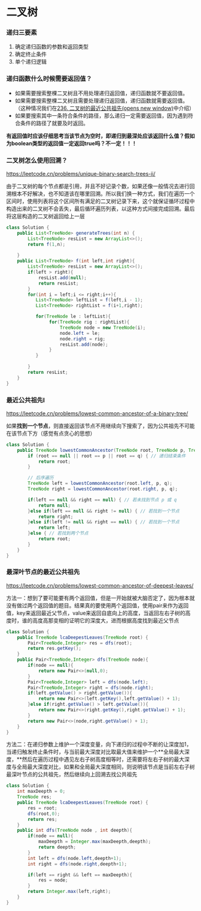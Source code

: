 # 二叉树
### 递归三要素

1. 确定递归函数的参数和返回类型
2. 确定终止条件
3. 单个递归逻辑

### 递归函数什么时候需要返回值？

- 如果需要搜索整棵二叉树且不用处理递归返回值，递归函数就不要返回值。
- 如果需要搜索整棵二叉树且需要处理递归返回值，递归函数就需要返回值。 （这种情况我们在[236. 二叉树的最近公共祖先(opens new window)](https://programmercarl.com/0236.二叉树的最近公共祖先.html)中介绍）
- 如果要搜索其中一条符合条件的路径，那么递归一定需要返回值，因为遇到符合条件的路径了就要及时返回。

**有返回值时应该仔细思考当该节点为空时，即递归到最深处应该返回什么值？假如为boolean类型的返回值一定返回true吗？不一定！！！**



### 二叉树怎么使用回溯？

https://leetcode.cn/problems/unique-binary-search-trees-ii/



由于二叉树的每个节点都是引用，并且不好记录个数，如果还像一般情况去进行回溯根本不好解决，也不知道该在哪里回溯。所以我们换一种方式，我们在遍历一个区间时，使用列表将这个区间所有满足的二叉树记录下来，这个就保证循环过程中构造出来的二叉树不会丢失，最后循环遍历列表，以这种方式间接完成回溯。最后将这层构造的二叉树返回给上一层

```java
class Solution {
    public List<TreeNode> generateTrees(int n) {
        List<TreeNode> resList = new ArrayList<>();
        return f(1,n);
         
    }
    public List<TreeNode> f(int left,int right){
        List<TreeNode> resList = new ArrayList<>();
        if(left > right){
            resList.add(null);
            return resList;
        }
        for(int i = left;i <= right;i++){
           List<TreeNode> leftList = f(left,i - 1);
           List<TreeNode> rightList = f(i+1,right);

           for(TreeNode le : leftList){
                for(TreeNode rig : rightList){
                    TreeNode node = new TreeNode(i);
                    node.left = le;
                    node.right = rig;
                    resList.add(node);
                }
           }
           
        }
        return resList;
    }
}
```



### 最近公共祖先I

https://leetcode.cn/problems/lowest-common-ancestor-of-a-binary-tree/

如果**找到一个节点**，则直接返回该节点不用继续向下搜索了，因为公共祖先不可能在该节点下方（感觉有点贪心的思想）

```java
class Solution {
    public TreeNode lowestCommonAncestor(TreeNode root, TreeNode p, TreeNode q) {
        if (root == null || root == p || root == q) { // 递归结束条件
            return root;
        }

        // 后序遍历
        TreeNode left = lowestCommonAncestor(root.left, p, q);
        TreeNode right = lowestCommonAncestor(root.right, p, q);

        if(left == null && right == null) { // 若未找到节点 p 或 q
            return null;
        }else if(left == null && right != null) { // 若找到一个节点
            return right;
        }else if(left != null && right == null) { // 若找到一个节点
            return left;
        }else { // 若找到两个节点
            return root;
        }
    }
}
```

### 最深叶节点的最近公共祖先

https://leetcode.cn/problems/lowest-common-ancestor-of-deepest-leaves/

方法一：想到了要可能要有两个返回值，但是一开始就被大脑否定了，因为根本就没有做过两个返回值的题目。结果真的要使用两个返回值，使用pair来作为返回值，key来返回最近父节点，value来返回自底向上的高度，当返回左右子树的高度时，谁的高度高那变相的证明它的深度大，进而根据高度找到最近父节点

```java
class Solution {
    public TreeNode lcaDeepestLeaves(TreeNode root) {
        Pair<TreeNode,Integer> res = dfs(root);
        return res.getKey();
    }
    public Pair<TreeNode,Integer> dfs(TreeNode node){
        if(node == null){
            return new Pair<>(null,0);
        }
        Pair<TreeNode,Integer> left = dfs(node.left);
        Pair<TreeNode,Integer> right = dfs(node.right);
        if(left.getValue() > right.getValue()){
            return new Pair<>(left.getKey(),left.getValue() + 1);
        }else if(right.getValue() > left.getValue()){
            return new Pair<>(right.getKey(),right.getValue() + 1);
        }
        return new Pair<>(node,right.getValue() + 1);
    }
}
```

方法二：在递归参数上维护一个深度变量，向下递归的过程中不断的让深度加1，当递归触发终止条件时，与当前最大深度对比取最大值来维护一个**全局最大深度，**然后在遍历过程中遇见左右子树高度相等时，还需要将左右子树的最大深度与全局最大深度对比，如果和全局最大深度相同，则说明该节点是当前左右子树最深叶节点的公共祖先，然后继续向上回溯去找公共祖先

```java
class Solution {
    int maxDeepth = 0;
    TreeNode res;
    public TreeNode lcaDeepestLeaves(TreeNode root) {
        res = root;
        dfs(root,0);
        return res;
    }
    public int dfs(TreeNode node , int deepth){
        if(node == null){
            maxDeepth = Integer.max(maxDeepth,deepth);
            return deepth;
        }
        int left = dfs(node.left,deepth+1);
        int right = dfs(node.right,deepth+1);

        if(left == right && left == maxDeepth){
            res = node;
        }
        return Integer.max(left,right);
    }
}
```

